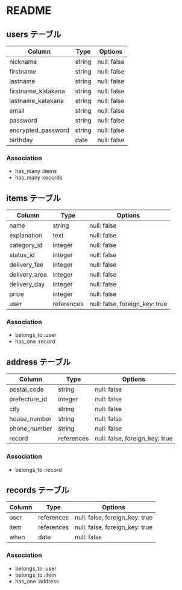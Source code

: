 # README

## users テーブル

| Column               | Type   | Options     |
| ---------------------| ------ | ----------- |
| nickname             | string | null: false |
| firstname            | string | null: false |
| lastname             | string | null: false |
| firstname_katakana   | string | null: false |
| lastname_katakana    | string | null: false |
| email                | string | null: false |
| password             | string | null: false |
| encrypted_password   | string | null: false |
| birthday             | date   | null: false |


### Association

- has_many :items
- has_many :records

## items テーブル

| Column          | Type       | Options     |
| ----------------| ---------  | ------------------------------ |
| name            | string     | null: false                    |
| explanation     | text       | null: false                    |
| category_id     | integer    | null: false                    |
| status_id       | integer    | null: false                    |
| delivery_fee    | integer    | null: false                    |
| delivery_area   | integer    | null: false                    |
| delivery_day    | integer    | null: false                    |
| price           | integer    | null: false                    |
| user            | references | null: false, foreign_key: true |




### Association

- belongs_to :user
- has_one :record

## address テーブル

| Column                   | Type       | Options                        |
| -------------------------| ---------- | ------------------------------ |
| postal_code              | string     | null: false                    |
| prefecture_id            | integer    | null: false                    |
| city                     | string     | null: false                    |
| house_number             | string     | null: false                    |
| phone_number             | string     | null: false                    |
| record                   | references | null: false, foreign_key: true |


### Association

- belongs_to :record

## records テーブル

| Column     | Type       | Options                        |
| -----------| ---------- | ------------------------------ |
| user       | references | null: false, foreign_key: true |
| item       | references | null: false, foreign_key: true |
| when       | date       | null: false                    |

### Association

- belongs_to :user
- belongs_to :item
- has_one :address

